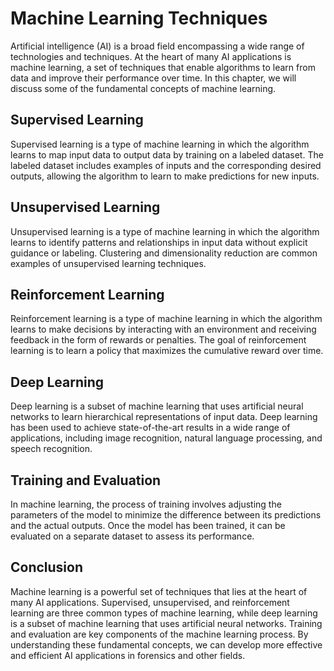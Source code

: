 Machine Learning Techniques
==============================================================================================

Artificial intelligence (AI) is a broad field encompassing a wide range of technologies and techniques. At the heart of many AI applications is machine learning, a set of techniques that enable algorithms to learn from data and improve their performance over time. In this chapter, we will discuss some of the fundamental concepts of machine learning.

Supervised Learning
-------------------

Supervised learning is a type of machine learning in which the algorithm learns to map input data to output data by training on a labeled dataset. The labeled dataset includes examples of inputs and the corresponding desired outputs, allowing the algorithm to learn to make predictions for new inputs.

Unsupervised Learning
---------------------

Unsupervised learning is a type of machine learning in which the algorithm learns to identify patterns and relationships in input data without explicit guidance or labeling. Clustering and dimensionality reduction are common examples of unsupervised learning techniques.

Reinforcement Learning
----------------------

Reinforcement learning is a type of machine learning in which the algorithm learns to make decisions by interacting with an environment and receiving feedback in the form of rewards or penalties. The goal of reinforcement learning is to learn a policy that maximizes the cumulative reward over time.

Deep Learning
-------------

Deep learning is a subset of machine learning that uses artificial neural networks to learn hierarchical representations of input data. Deep learning has been used to achieve state-of-the-art results in a wide range of applications, including image recognition, natural language processing, and speech recognition.

Training and Evaluation
-----------------------

In machine learning, the process of training involves adjusting the parameters of the model to minimize the difference between its predictions and the actual outputs. Once the model has been trained, it can be evaluated on a separate dataset to assess its performance.

Conclusion
----------

Machine learning is a powerful set of techniques that lies at the heart of many AI applications. Supervised, unsupervised, and reinforcement learning are three common types of machine learning, while deep learning is a subset of machine learning that uses artificial neural networks. Training and evaluation are key components of the machine learning process. By understanding these fundamental concepts, we can develop more effective and efficient AI applications in forensics and other fields.
